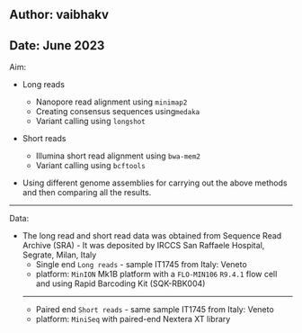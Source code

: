 Author: vaibhakv 
-----
Date: June 2023
------
Aim:
* Long reads 
	+ Nanopore read alignment using `minimap2` 
	+ Creating consensus sequences using`medaka`
	+ Variant calling using `longshot`


* Short reads
	+ Illumina short read alignment using `bwa-mem2`
	+ Variant calling using `bcftools` 


* Using different genome assemblies for carrying out the above methods and then comparing all the results.
-------
Data: 
* The long read and short read data was obtained from Sequence Read Archive (SRA) - 
	It was deposited by IRCCS San Raffaele Hospital, Segrate, Milan, Italy
	+ Single end `Long reads` - sample IT1745 from Italy: Veneto
	+ platform: `MinION` Mk1B platform with a `FLO-MIN106` `R9.4.1` flow cell and using Rapid Barcoding Kit (SQK-RBK004) 
	---
	+ Paired end `Short reads` - same sample IT1745 from Italy: Veneto
	+ platform: `MiniSeq` with paired-end Nextera XT library


